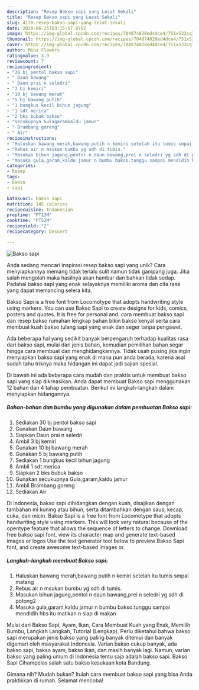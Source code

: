 ```yaml
---
description: "Resep Bakso sapi yang Lezat Sekali"
title: "Resep Bakso sapi yang Lezat Sekali"
slug: 4170-resep-bakso-sapi-yang-lezat-sekali
date: 2020-06-25T03:15:57.078Z
image: https://img-global.cpcdn.com/recipes/704874828ed4dce4/751x532cq70/bakso-sapi-foto-resep-utama.jpg
thumbnail: https://img-global.cpcdn.com/recipes/704874828ed4dce4/751x532cq70/bakso-sapi-foto-resep-utama.jpg
cover: https://img-global.cpcdn.com/recipes/704874828ed4dce4/751x532cq70/bakso-sapi-foto-resep-utama.jpg
author: Mina Flowers
ratingvalue: 3.9
reviewcount: 7
recipeingredient:
- "30 bj pentol bakso sapi"
- " Daun bawang"
- " Daun prai n seledri"
- "3 bj kemiri"
- "10 bj bawang merah"
- "5 bj bawang putih"
- "1 bungkus kecil bihun jagung"
- "1 sdt merica"
- "2 bks bubuk bakso"
- "secukupnya Gulagaramkaldu jamur"
- " Brambang goreng"
- " Air"
recipeinstructions:
- "Haluskan bawang merah,bawang putih n kemiri setelah itu tumis smpai matang"
- "Rebus air n msukan bumbu yg sdh di tumis."
- "Masukan bihun jagung,pentol n daun bawang,prei n seledri yg sdh di potong2"
- "Masuka gula,garam,kaldu jamur n bumbu bakso.tunggu sampai mendidih hbs itu matikan n siap di makan"
categories:
- Resep
tags:
- bakso
- sapi

katakunci: bakso sapi 
nutrition: 145 calories
recipecuisine: Indonesian
preptime: "PT13M"
cooktime: "PT52M"
recipeyield: "2"
recipecategory: Dessert

---
```



![Bakso sapi](https://img-global.cpcdn.com/recipes/704874828ed4dce4/751x532cq70/bakso-sapi-foto-resep-utama.jpg)

Anda sedang mencari inspirasi resep bakso sapi yang unik? Cara menyiapkannya memang tidak terlalu sulit namun tidak gampang juga. Jika salah mengolah maka hasilnya akan hambar dan bahkan tidak sedap. Padahal bakso sapi yang enak selayaknya memiliki aroma dan cita rasa yang dapat memancing selera kita.

Bakso Sapi is a free font from Locomotype that adopts handwriting style using markers. You can use Bakso Sapi to create designs for kids, comics, posters and quotes. It is free for personal and. cara membuat bakso sapi dan resep bakso rumahan lengkap bahan bikin bakso kenyal serta cara membuat kuah bakso tulang sapi yang enak dan seger tanpa pengawet.

Ada beberapa hal yang sedikit banyak berpengaruh terhadap kualitas rasa dari bakso sapi, mulai dari jenis bahan, kemudian pemilihan bahan segar hingga cara membuat dan menghidangkannya. Tidak usah pusing jika ingin menyiapkan bakso sapi yang enak di mana pun anda berada, karena asal sudah tahu triknya maka hidangan ini dapat jadi sajian spesial.


Di bawah ini ada beberapa cara mudah dan praktis untuk membuat bakso sapi yang siap dikreasikan. Anda dapat membuat Bakso sapi menggunakan 12 bahan dan 4 tahap pembuatan. Berikut ini langkah-langkah dalam menyiapkan hidangannya.

<!--inarticleads1-->

##### Bahan-bahan dan bumbu yang digunakan dalam pembuatan Bakso sapi:

1. Sediakan 30 bj pentol bakso sapi
1. Gunakan  Daun bawang
1. Siapkan  Daun prai n seledri
1. Ambil 3 bj kemiri
1. Gunakan 10 bj bawang merah
1. Gunakan 5 bj bawang putih
1. Sediakan 1 bungkus kecil bihun jagung
1. Ambil 1 sdt merica
1. Siapkan 2 bks bubuk bakso
1. Gunakan secukupnya Gula,garam,kaldu jamur
1. Ambil  Brambang goreng
1. Sediakan  Air


Di Indonesia, bakso sapi dihidangkan dengan kuah, disajikan dengan tambahan mi kuning atau bihun, serta ditambahkan dengan saus, kecap, cuka, dan micin. Bakso Sapi is a free font from Locomotype that adopts handwriting style using markers. This will look very natural because of the opentype feature that allows the sequence of letters to change. Download free bakso sapi font, view its character map and generate text-based images or logos Use the text generator tool below to preview Bakso Sapi font, and create awesome text-based images or. 

<!--inarticleads2-->

##### Langkah-langkah membuat Bakso sapi:

1. Haluskan bawang merah,bawang putih n kemiri setelah itu tumis smpai matang
1. Rebus air n msukan bumbu yg sdh di tumis.
1. Masukan bihun jagung,pentol n daun bawang,prei n seledri yg sdh di potong2
1. Masuka gula,garam,kaldu jamur n bumbu bakso.tunggu sampai mendidih hbs itu matikan n siap di makan


Mulai dari Bakso Sapi, Ayam, Ikan, Cara Membuat Kuah yang Enak, Memilih Bumbu, Langkah Langkah, Tutorial (Lengkap). Perlu diketahui bahwa bakso sapi merupakan jenis bakso yang paling banyak ditemui dan banyak digemari oleh masyarakat Indonesia. Varian bakso cukup banyak, ada bakso sapi, bakso ayam, bakso ikan, dan masih banyak lagi. Namun, varian bakso yang paling umum di Indonesia tentu saja adalah bakso sapi. Bakso Sapi Cihampelas salah satu bakso kesukaan kota Bandung. 

Gimana nih? Mudah bukan? Itulah cara membuat bakso sapi yang bisa Anda praktikkan di rumah. Selamat mencoba!
